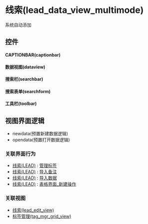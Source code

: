 # 线索(lead_data_view_multimode)  <!-- {docsify-ignore-all} -->


系统自动添加



## 控件
#### CAPTIONBAR(captionbar)
#### 数据视图(dataview)
#### 搜索栏(searchbar)
#### 搜索表单(searchform)
#### 工具栏(toolbar)

## 视图界面逻辑
  * newdata(预置新建数据逻辑)
  * opendata(预置打开数据逻辑)


### 关联界面行为
  * [线索(LEAD)](module/crm/lead) : [管理标签](module/crm/lead#界面行为)
  * [线索(LEAD)](module/crm/lead) : [导入备注](module/crm/lead#界面行为)
  * [线索(LEAD)](module/crm/lead) : [导入数据](module/crm/lead#界面行为)
  * [线索(LEAD)](module/crm/lead) : [表格界面_新建操作](module/crm/lead#界面行为)

### 关联视图
  * [线索(lead_edit_view)](app/view/lead_edit_view)
  * [标签管理(tag_mgr_grid_view)](app/view/tag_mgr_grid_view)

<script>
 const { createApp } = Vue
  createApp({
    data() {
      return {

      }
    }
  }).use(ElementPlus).mount('#app')
</script>